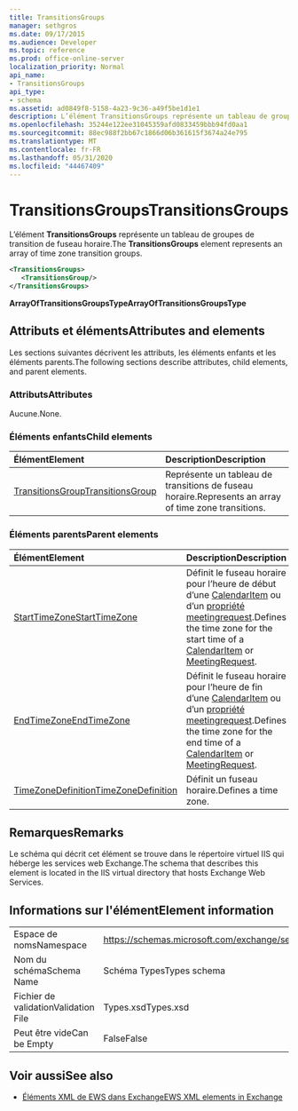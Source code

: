 ```yaml
---
title: TransitionsGroups
manager: sethgros
ms.date: 09/17/2015
ms.audience: Developer
ms.topic: reference
ms.prod: office-online-server
localization_priority: Normal
api_name:
- TransitionsGroups
api_type:
- schema
ms.assetid: ad0849f8-5158-4a23-9c36-a49f5be1d1e1
description: L’élément TransitionsGroups représente un tableau de groupes de transition de fuseau horaire.
ms.openlocfilehash: 35244e122ee31045359afd0833459bbb94fd0aa1
ms.sourcegitcommit: 88ec988f2bb67c1866d06b361615f3674a24e795
ms.translationtype: MT
ms.contentlocale: fr-FR
ms.lasthandoff: 05/31/2020
ms.locfileid: "44467409"
---
```

# <a name="transitionsgroups"></a><span data-ttu-id="c2c46-103">TransitionsGroups</span><span class="sxs-lookup"><span data-stu-id="c2c46-103">TransitionsGroups</span></span>

<span data-ttu-id="c2c46-104">L’élément **TransitionsGroups** représente un tableau de groupes de transition de fuseau horaire.</span><span class="sxs-lookup"><span data-stu-id="c2c46-104">The **TransitionsGroups** element represents an array of time zone transition groups.</span></span> 
  
```XML
<TransitionsGroups>
   <TransitionsGroup/>
</TransitionsGroups>
```

 <span data-ttu-id="c2c46-105">**ArrayOfTransitionsGroupsType**</span><span class="sxs-lookup"><span data-stu-id="c2c46-105">**ArrayOfTransitionsGroupsType**</span></span>
## <a name="attributes-and-elements"></a><span data-ttu-id="c2c46-106">Attributs et éléments</span><span class="sxs-lookup"><span data-stu-id="c2c46-106">Attributes and elements</span></span>

<span data-ttu-id="c2c46-107">Les sections suivantes décrivent les attributs, les éléments enfants et les éléments parents.</span><span class="sxs-lookup"><span data-stu-id="c2c46-107">The following sections describe attributes, child elements, and parent elements.</span></span>
  
### <a name="attributes"></a><span data-ttu-id="c2c46-108">Attributs</span><span class="sxs-lookup"><span data-stu-id="c2c46-108">Attributes</span></span>

<span data-ttu-id="c2c46-109">Aucune.</span><span class="sxs-lookup"><span data-stu-id="c2c46-109">None.</span></span>
  
### <a name="child-elements"></a><span data-ttu-id="c2c46-110">Éléments enfants</span><span class="sxs-lookup"><span data-stu-id="c2c46-110">Child elements</span></span>

|<span data-ttu-id="c2c46-111">**Élément**</span><span class="sxs-lookup"><span data-stu-id="c2c46-111">**Element**</span></span>|<span data-ttu-id="c2c46-112">**Description**</span><span class="sxs-lookup"><span data-stu-id="c2c46-112">**Description**</span></span>|
|:-----|:-----|
|[<span data-ttu-id="c2c46-113">TransitionsGroup</span><span class="sxs-lookup"><span data-stu-id="c2c46-113">TransitionsGroup</span></span>](transitionsgroup.md) <br/> |<span data-ttu-id="c2c46-114">Représente un tableau de transitions de fuseau horaire.</span><span class="sxs-lookup"><span data-stu-id="c2c46-114">Represents an array of time zone transitions.</span></span>  <br/> |
   
### <a name="parent-elements"></a><span data-ttu-id="c2c46-115">Éléments parents</span><span class="sxs-lookup"><span data-stu-id="c2c46-115">Parent elements</span></span>

|<span data-ttu-id="c2c46-116">**Élément**</span><span class="sxs-lookup"><span data-stu-id="c2c46-116">**Element**</span></span>|<span data-ttu-id="c2c46-117">**Description**</span><span class="sxs-lookup"><span data-stu-id="c2c46-117">**Description**</span></span>|
|:-----|:-----|
|[<span data-ttu-id="c2c46-118">StartTimeZone</span><span class="sxs-lookup"><span data-stu-id="c2c46-118">StartTimeZone</span></span>](starttimezone.md) <br/> |<span data-ttu-id="c2c46-119">Définit le fuseau horaire pour l’heure de début d’une [CalendarItem](calendaritem.md) ou d’un [propriété meetingrequest](meetingrequest.md).</span><span class="sxs-lookup"><span data-stu-id="c2c46-119">Defines the time zone for the start time of a [CalendarItem](calendaritem.md) or [MeetingRequest](meetingrequest.md).</span></span>  <br/> |
|[<span data-ttu-id="c2c46-120">EndTimeZone</span><span class="sxs-lookup"><span data-stu-id="c2c46-120">EndTimeZone</span></span>](endtimezone.md) <br/> |<span data-ttu-id="c2c46-121">Définit le fuseau horaire pour l’heure de fin d’une [CalendarItem](calendaritem.md) ou d’un [propriété meetingrequest](meetingrequest.md).</span><span class="sxs-lookup"><span data-stu-id="c2c46-121">Defines the time zone for the end time of a [CalendarItem](calendaritem.md) or [MeetingRequest](meetingrequest.md).</span></span>  <br/> |
|[<span data-ttu-id="c2c46-122">TimeZoneDefinition</span><span class="sxs-lookup"><span data-stu-id="c2c46-122">TimeZoneDefinition</span></span>](timezonedefinition.md) <br/> |<span data-ttu-id="c2c46-123">Définit un fuseau horaire.</span><span class="sxs-lookup"><span data-stu-id="c2c46-123">Defines a time zone.</span></span>  <br/> |
   
## <a name="remarks"></a><span data-ttu-id="c2c46-124">Remarques</span><span class="sxs-lookup"><span data-stu-id="c2c46-124">Remarks</span></span>

<span data-ttu-id="c2c46-125">Le schéma qui décrit cet élément se trouve dans le répertoire virtuel IIS qui héberge les services web Exchange.</span><span class="sxs-lookup"><span data-stu-id="c2c46-125">The schema that describes this element is located in the IIS virtual directory that hosts Exchange Web Services.</span></span>
  
## <a name="element-information"></a><span data-ttu-id="c2c46-126">Informations sur l'élément</span><span class="sxs-lookup"><span data-stu-id="c2c46-126">Element information</span></span>

|||
|:-----|:-----|
|<span data-ttu-id="c2c46-127">Espace de noms</span><span class="sxs-lookup"><span data-stu-id="c2c46-127">Namespace</span></span>  <br/> |https://schemas.microsoft.com/exchange/services/2006/types  <br/> |
|<span data-ttu-id="c2c46-128">Nom du schéma</span><span class="sxs-lookup"><span data-stu-id="c2c46-128">Schema Name</span></span>  <br/> |<span data-ttu-id="c2c46-129">Schéma Types</span><span class="sxs-lookup"><span data-stu-id="c2c46-129">Types schema</span></span>  <br/> |
|<span data-ttu-id="c2c46-130">Fichier de validation</span><span class="sxs-lookup"><span data-stu-id="c2c46-130">Validation File</span></span>  <br/> |<span data-ttu-id="c2c46-131">Types.xsd</span><span class="sxs-lookup"><span data-stu-id="c2c46-131">Types.xsd</span></span>  <br/> |
|<span data-ttu-id="c2c46-132">Peut être vide</span><span class="sxs-lookup"><span data-stu-id="c2c46-132">Can be Empty</span></span>  <br/> |<span data-ttu-id="c2c46-133">False</span><span class="sxs-lookup"><span data-stu-id="c2c46-133">False</span></span>  <br/> |
   
## <a name="see-also"></a><span data-ttu-id="c2c46-134">Voir aussi</span><span class="sxs-lookup"><span data-stu-id="c2c46-134">See also</span></span>



- [<span data-ttu-id="c2c46-135">Éléments XML de EWS dans Exchange</span><span class="sxs-lookup"><span data-stu-id="c2c46-135">EWS XML elements in Exchange</span></span>](ews-xml-elements-in-exchange.md)

